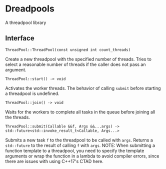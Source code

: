 # Dreadpools
A threadpool library

## Interface
`ThreadPool::ThreadPool(const unsigned int count_threads)`

Create a new threadpool with the specified number of threads. Tries to select a reasonable number of threads if the caller does not pass an argument.

`ThreadPool::start() -> void`

Activates the worker threads. The behavior of calling `submit` before starting a threadpool is undefined.

`ThreadPool::join() -> void`

Waits for the workers to complete all tasks in the queue before joining all the threads.

`ThreadPool::submit(Callable &&f, Args &&...args) -> std::future<std::invoke_result_t<Callable, Args...>`

Submits a new task `f` to the threadpool to be called with `args`. Returns a `std::future` to the result of calling `f` with `args`.
NOTE: When submitting a function template to a threadpool, you need to specify the template arguments or wrap the function in a lambda to avoid compiler errors, since there are issues with using C++17's CTAD here.


